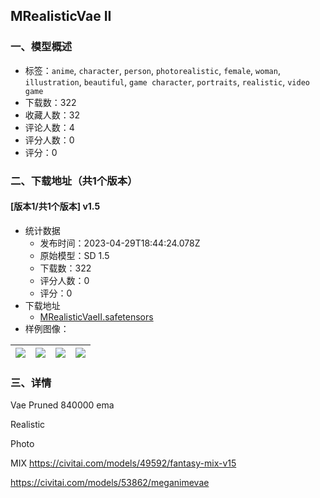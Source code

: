 ## MRealisticVae II
### 一、模型概述

- 标签：`anime`, `character`, `person`, `photorealistic`, `female`, `woman`, `illustration`, `beautiful`, `game character`, `portraits`, `realistic`, `video game`
- 下载数：322
- 收藏人数：32
- 评论人数：4
- 评分人数：0
- 评分：0

### 二、下载地址（共1个版本）

#### [版本1/共1个版本] v1.5

- 统计数据
  - 发布时间：2023-04-29T18:44:24.078Z
  - 原始模型：SD 1.5
  - 下载数：322
  - 评分人数：0
  - 评分：0
- 下载地址
  - [MRealisticVaeII.safetensors](https://civitai.com/api/download/models/58310)
- 样例图像：

| <img src="https://image.civitai.com/xG1nkqKTMzGDvpLrqFT7WA/1c7a4f41-3ebf-4022-44c2-dfb0ef3c5600/width=450/634968.jpeg" /> | <img src="https://image.civitai.com/xG1nkqKTMzGDvpLrqFT7WA/34fdc788-e689-4f9c-20f1-767646b03d00/width=450/634969.jpeg" /> | <img src="https://image.civitai.com/xG1nkqKTMzGDvpLrqFT7WA/dcc9f5c5-a880-4746-6b79-df601b9dac00/width=450/634970.jpeg" /> | <img src="https://image.civitai.com/xG1nkqKTMzGDvpLrqFT7WA/2f22f20b-fb78-4c9e-ec52-9382b6c2c300/width=450/634971.jpeg" /> |
| ---- | ---- | ---- | ---- |


### 三、详情
<p>Vae Pruned 840000 ema</p><p>Realistic</p><p>Photo</p><p>MIX <a target="_blank" rel="ugc" href="https://civitai.com/models/49592/fantasy-mix-v15">https://civitai.com/models/49592/fantasy-mix-v15</a></p><p><a target="_blank" rel="ugc" href="https://civitai.com/models/53862/meganimevae">https://civitai.com/models/53862/meganimevae</a></p>